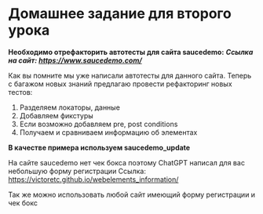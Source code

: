# Домашнее задание для второго урока 

**Необходимо отрефакторить автотесты для сайта saucedemo:**
***Ссылка на сайт: https://www.saucedemo.com/***

Как вы помните мы уже написали автотесты для данного сайта. Теперь с багажом новых знаний предлагаю провести рефакторинг новых тестов: 
1. Разделяем локаторы, данные 
2. Добавляем фикстуры
3. Если возможно добавляем pre, post conditions 
4. Получаем и сравниваем информацию об элементах 

**В качестве примера используем saucedemo_update**

На сайте saucedemo нет чек бокса поэтому ChatGPT написал для вас небольшую форму регистрации 
Ссылка: https://victoretc.github.io/webelements_information/ 

Так же можно использовать любой сайт имеющий форму регистрации и чек бокс